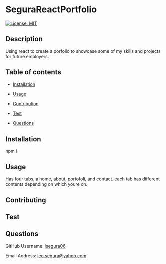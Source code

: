 
# SeguraReactPortfolio
[![License: MIT](https://img.shields.io/badge/License-MIT-yellow.svg)](https://opensource.org/licenses/MIT)
## Description
Using react to create a porfolio to showcase some of my skills and projects for future employers.


## Table of contents


- [Installation](#Insallation)

- [Usage](#Usage)

- [Contribution](#Contributing)

- [Test](#Test)

- [Questions](#Questions)


## Installation
npm i 


## Usage
Has four tabs, a home, about, portofoli, and contact. each tab has different contents depending on which youre on.



## Contributing



## Test



## Questions


GitHub Username: [lsegura06](https://github.com/lsegura06)


Email Address: [leo.segura@yahoo.com](leo.segura@yahoo.com)